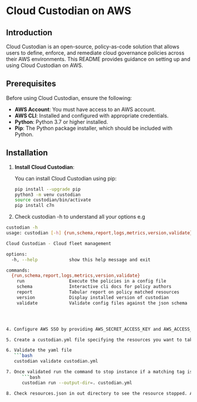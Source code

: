 # Cloud Custodian on AWS

## Introduction

Cloud Custodian is an open-source, policy-as-code solution that allows users to define, enforce, and remediate cloud governance policies across their AWS environments. This README provides guidance on setting up and using Cloud Custodian on AWS.

## Prerequisites

Before using Cloud Custodian, ensure the following:

- **AWS Account**: You must have access to an AWS account.
- **AWS CLI**: Installed and configured with appropriate credentials.
- **Python**: Python 3.7 or higher installed.
- **Pip**: The Python package installer, which should be included with Python.

## Installation

1. **Install Cloud Custodian**:
   
   You can install Cloud Custodian using pip:

   ```bash
   pip install --upgrade pip
   python3 -m venv custodian
   source custodian/bin/activate
   pip install c7n

2. Check custodian -h to understand all your options e.g
```bash
custodian -h 
usage: custodian [-h] {run,schema,report,logs,metrics,version,validate} ...

Cloud Custodian - Cloud fleet management

options:
  -h, --help            show this help message and exit

commands:
  {run,schema,report,logs,metrics,version,validate}
    run                 Execute the policies in a config file
    schema              Interactive cli docs for policy authors
    report              Tabular report on policy matched resources
    version             Display installed version of custodian
    validate            Validate config files against the json schema




4. Configure AWS SSO by providing AWS_SECRET_ACCESS_KEY and AWS_ACCESS_KEY_ID

5. Create a custodian.yml file specifying the resources you want to take action on. We have taken a simple example of EC instance which is having tag Custodian-test

6. Validate the yaml file
   ```bash
   custodian validate custodian.yml

7. Once validated run the command to stop instance if a matching tag is found .
      ```bash
      custodian run --output-dir=. custodian.yml

8. Check resources.json in out directory to see the resource stopped. Also you can confirm it from console.



